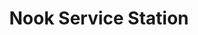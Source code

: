 ---
title: "Nook Service Station"
url: /chelmsford/nook-service-station-writtle-road/
shop: car repair
---